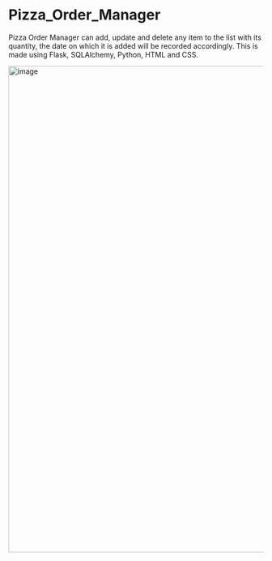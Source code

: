 # Pizza_Order_Manager

Pizza Order Manager can add, update and delete any item to the list with its quantity, the date on which it is added will be recorded accordingly. This is made using Flask, SQLAlchemy, Python, HTML and CSS.

<img width="960" alt="image" src="https://user-images.githubusercontent.com/62761795/146652527-2f3a4784-7175-41d6-804c-cbfe930303fb.png">
